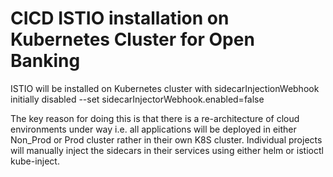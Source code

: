# CICD ISTIO installation on Kubernetes Cluster for Open Banking

ISTIO will be installed on Kubernetes cluster with sidecarInjectionWebhook initially disabled
--set sidecarInjectorWebhook.enabled=false 

The key reason for doing this is that there is a re-architecture of cloud environments under way i.e. all applications will be deployed in either Non_Prod or Prod cluster rather in their own K8S cluster. Individual projects will manually inject the sidecars in their services using either helm or istioctl kube-inject.


